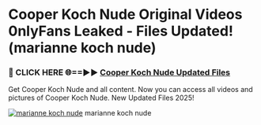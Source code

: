 # Cooper Koch Nude Original Videos 0nlyFans Leaked - Files Updated! (marianne koch nude)

<h3>🔴 CLICK HERE 🌐==►► <a href="https://tinyurl.com/2p9ay9w9" rel="nofollow">Cooper Koch Nude Updated Files</a></h3>

Get Cooper Koch Nude and all content. Now you can access all videos and pictures of Cooper Koch Nude. New Updated Files 2025!

[![marianne koch nude](https://i.imgur.com/KQgVmj3.gif)](https://tinyurl.com/2p9ay9w9)
marianne koch nude